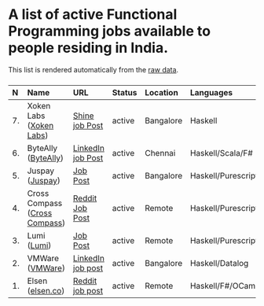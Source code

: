 # A list of active Functional Programming jobs available to people residing in India.

This list is rendered automatically from the [raw data](https://github.com/fpindia/jobs/blob/main/raw/active.csv).

### 


| N | Name | URL | Status | Location | Languages | Archive |
| :--- | :--- | :------- | :----- | :----- | :--------- | :--------- |
| 7. | Xoken Labs ([Xoken Labs](https://www.xoken.org/)) | [Shine job Post](https://www.shine.com/jobs/functional-programming-engineer/xoken-labs/11075217/) | active | Bangalore | Haskell | [Archive link](https://github.com/fpindia/jobs/blob/main/archive/20201105_xoken.md)
| 6. | ByteAlly ([ByteAlly](https://byteally.com/)) | [LinkedIn job Post](https://www.linkedin.com/jobs/view/2222656592/) | active | Chennai | Haskell/Scala/F# | [Archive link](https://github.com/fpindia/jobs/blob/main/archive/20201030_byteally.md)
| 5. | Juspay ([Juspay](https://www.juspay.in)) | [Job Post](https://juspay.in/sde-functional-programming) | active | Bangalore | Haskell/Purescript | [Archive link](https://github.com/fpindia/jobs/blob/main/archive/20201029_juspay.md)
| 4. | Cross Compass ([Cross Compass](https://www.cross-compass.com)) | [Reddit Job Post](https://www.reddit.com/r/haskell/comments/jibcz7/job_cross_compass_is_hiring_haskell_developers/) | active | Remote | Haskell/Purescript | [Archive link](https://github.com/fpindia/jobs/blob/main/archive/20201026_crosscompass.md)
| 3. | Lumi ([Lumi](https://lumi.com)) | [Job Post](https://www.lumi.com/jobs/full-stack-engineer) | active | Remote | Haskell/Purescript | [Archive link](https://github.com/fpindia/jobs/blob/main/archive/20201023_lumi.md)
| 2. | VMWare ([VMWare](https://vmware.com)) | [LinkedIn job post](https://www.linkedin.com/jobs/view/2159654785) | active | Bangalore | Haskell/Datalog | [Archive link](https://github.com/fpindia/jobs/blob/main/archive/20201012_vmware.md)
| 1. | Elsen ([elsen.co](https://elsen.co)) | [Reddit job post](https://www.reddit.com/r/haskell/comments/j7kl2l/job_elsen_is_hiring_a_remote_haskell_engineer/) | active | Remote | Haskell/F#/OCaml | [Archive link](https://github.com/fpindia/jobs/blob/main/archive/20201009_elsen.md)
